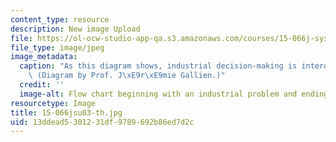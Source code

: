 ```yaml
---
content_type: resource
description: New image Upload
file: https://ol-ocw-studio-app-qa.s3.amazonaws.com/courses/15-066j-system-optimization-and-analysis-for-manufacturing-summer-2003/13ddead5301231df9789692b86ed7d2c_15-066jsu03-th.jpg
file_type: image/jpeg
image_metadata:
  caption: "As this diagram shows, industrial decision-making is interdisciplinary.\
    \ (Diagram by Prof. J\xE9r\xE9mie Gallien.)"
  credit: ''
  image-alt: Flow chart beginning with an industrial problem and ending with a decision.
resourcetype: Image
title: 15-066jsu03-th.jpg
uid: 13ddead5-3012-31df-9789-692b86ed7d2c
---
```

